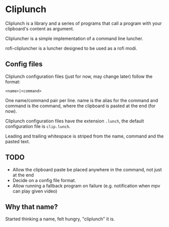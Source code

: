# Cliplunch

Cliplunch is a library and a series of programs that call a program with your clipboard's content as argument.

Clipluncher is a simple implementation of a command line luncher.

rofi-clipluncher is a luncher designed to be used as a rofi modi.

## Config files

Cliplunch configuration files (just for now, may change later) follow the format:

    <name>|<command>

One name/command pair per line. name is the alias for the command and command is the command, where the clipboard is pasted at the end (for now).

Cliplunch configuration files have the extension `.lunch`, the default configuration file is `clip.lunch`.

Leading and trailing whitespace is striped from the name, command and the pasted text.

## TODO

* Allow the clipboard paste be placed anywhere in the command, not just at the end
* Decide on a config file format.
* Allow running a fallback program on failure (e.g. notification when mpv can play given video)

## Why that name?

Started thinking a name, felt hungry, "cliplunch" it is.
